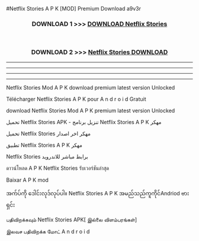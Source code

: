 #Netflix Stories  A P K [MOD] Premium Download a9v3r



<div align="center">

<h3>DOWNLOAD 1 >>> <a href="https://teeasianyam.web.app?sq=Netflix Stories ">DOWNLOAD Netflix Stories  </a></h3><br>

<h3>DOWNLOAD 2 >>> <a href="https://teeasianyam.web.app?sq=Netflix Stories  ">Netflix Stories   DOWNLOAD </a></h3>

</div>


----------------------------------------------------------

----------------------------------------------------------

----------------------------------------------------------

----------------------------------------------------------


Netflix Stories   Mod A P K download premium latest version Unlocked

Télécharger Netflix Stories   A P K pour A n d r o i d Gratuit

download Netflix Stories   Mod A P K premium latest version Unlocked

تحميل Netflix Stories   APK - تنزيل برنامج Netflix Stories   A P K مهكر

تحميل Netflix Stories   مهكر اخر اصدار

تطبيق Netflix Stories   A P K مهكر

Netflix Stories   برابط مباشر للاندرويد

ดาวน์โหลด A P K Netflix Stories   รับเวอร์ชันล่าสุด

Baixar A P K mod

အက်ပ်ကို ဒေါင်းလုဒ်လုပ်ပါ။ Netflix Stories   A P K အမည်သည်ကူကိုင်Andriod ဗားရှင်း

பதிவிறக்கவும் Netflix Stories   APK[ இல்லை விளம்பரங்கள்] 
 
இலவச பதிவிறக்க மோட் A n d r o i d



